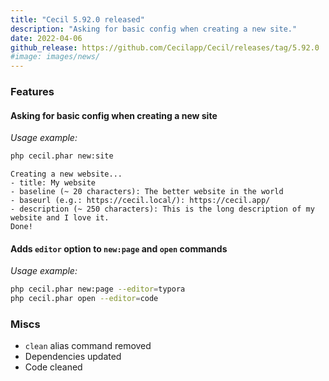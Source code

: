 ```yaml
---
title: "Cecil 5.92.0 released"
description: "Asking for basic config when creating a new site."
date: 2022-04-06
github_release: https://github.com/Cecilapp/Cecil/releases/tag/5.92.0
#image: images/news/
---
```

### Features

#### Asking for basic config when creating a new site

_Usage example:_

```bash
php cecil.phar new:site
```

```plaintext
Creating a new website...
- title: My website
- baseline (~ 20 characters): The better website in the world
- baseurl (e.g.: https://cecil.local/): https://cecil.app/
- description (~ 250 characters): This is the long description of my website and I love it.
Done!
```

#### Adds `editor` option to `new:page` and `open` commands

_Usage example:_

```bash
php cecil.phar new:page --editor=typora
php cecil.phar open --editor=code
```

### Miscs

- `clean` alias command removed
- Dependencies updated
- Code cleaned
